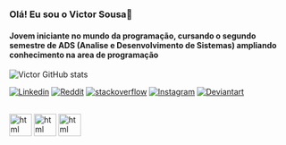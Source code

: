### Olá! Eu sou o Victor Sousa🤙
#### Jovem iniciante no mundo da programação, cursando o segundo semestre de ADS (Analise e Desenvolvimento de Sistemas) ampliando conhecimento na area de programação

![Victor GitHub stats](https://github-readme-stats.vercel.app/api?username=DevDallass&show_icons=true&theme=tokyonight)


[![Linkedin](https://img.shields.io/badge/LinkedIn-0077B5?style=for-the-badge&logo=linkedin&logoColor=white)](https://www.linkedin.com/in/victor-sousa-53b75954/)
[![Reddit](https://img.shields.io/badge/Reddit-FF4500?style=for-the-badge&logo=reddit&logoColor=white)](https://www.reddit.com/user/Complete-Specialist4)
[![stackoverflow](https://img.shields.io/badge/Microsoft_Outlook-0078D4?style=for-the-badge&logo=microsoft-outlook&logoColor=white)](vito_souza10@hotmail.com)
[![Instagram](https://img.shields.io/badge/Instagram-E4405F?style=for-the-badge&logo=instagram&logoColor=white)](https://www.instagram.com/vito_souza10/)
[![Deviantart](https://img.shields.io/badge/DeviantArt-05CC47?style=for-the-badge&logo=deviantart&logoColor=white)](https://www.deviantart.com/devdallass)


<div style="display: inline_block"><br/>
 <img align="center" alt=html height="40" width="40" src="https://cdn.jsdelivr.net/gh/devicons/devicon/icons/html5/html5-plain-wordmark.svg" />
 <img align="center" alt=html height="40" width="40" <img src="https://cdn.jsdelivr.net/gh/devicons/devicon/icons/css3/css3-plain-wordmark.svg" />
 <img align="center" alt=html height="40" width="40" <img src="https://cdn.jsdelivr.net/gh/devicons/devicon/icons/javascript/javascript-plain.svg" />
</div>


<!--
**DevDallass/DevDallass** is a ✨ _special_ ✨ repository because its `README.md` (this file) appears on your GitHub profile.

Here are some ideas to get you started:

- 🔭 I’m currently working on ...
- 🌱 I’m currently learning ...
- 👯 I’m looking to collaborate on ...
- 🤔 I’m looking for help with ...
- 💬 Ask me about ...
- 📫 How to reach me: ...
- 😄 Pronouns: ...
- ⚡ Fun fact: ...
-->
